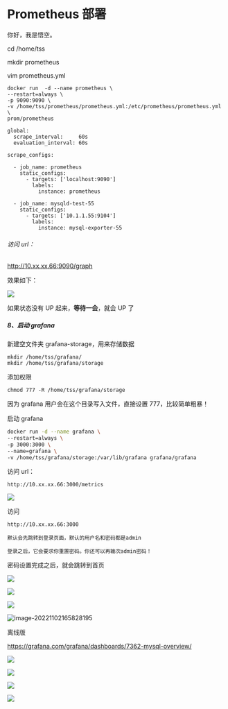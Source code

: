 

# Prometheus 部署

你好，我是悟空。

cd /home/tss

mkdir prometheus

vim prometheus.yml



``` SH
docker run  -d --name prometheus \
--restart=always \
-p 9090:9090 \
-v /home/tss/prometheus/prometheus.yml:/etc/prometheus/prometheus.yml \
prom/prometheus
```







``` SH
global:
  scrape_interval:     60s
  evaluation_interval: 60s

scrape_configs:

  - job_name: prometheus
    static_configs:
      - targets: ['localhost:9090']
        labels:
          instance: prometheus

  - job_name: mysqld-test-55
    static_configs:
      - targets: ['10.1.1.55:9104']
        labels:
          instance: mysql-exporter-55
```





###### 访问 url：

http://10.xx.xx.66:9090/graph

效果如下：

![](http://cdn.jayh.club/uPic/image-20221102165006924AV5lWUfzaYP0.png)

如果状态没有 UP 起来，**等待一会**，就会 UP 了



##### 8、启动 grafana



新建空文件夹 grafana-storage，用来存储数据



``` SH
mkdir /home/tss/grafana/
mkdir /home/tss/grafana/storage
```



添加权限



``` SH
chmod 777 -R /home/tss/grafana/storage
```



因为 grafana 用户会在这个目录写入文件，直接设置 777，比较简单粗暴！



启动 grafana



``` sh
docker run -d --name grafana \
--restart=always \
-p 3000:3000 \
--name=grafana \
-v /home/tss/grafana/storage:/var/lib/grafana grafana/grafana
```

访问 url：

``` 
http://10.xx.xx.66:3000/metrics
```

![](http://cdn.jayh.club/uPic/image-20221102164923986OGi77t2xlKwX.png)

访问

```
http://10.xx.xx.66:3000
```



```
默认会先跳转到登录页面，默认的用户名和密码都是admin
```



```
登录之后，它会要求你重置密码。你还可以再输次admin密码！
```



密码设置完成之后，就会跳转到首页

![](02.Prometheus部署.assets/image-20221107113034487.png)





![](http://cdn.jayh.club/uPic/image-20221102165736868CEPWoGhMGL5T.png)

![](http://cdn.jayh.club/uPic/image-20221102165757763AgN1Fw5m5Ov8.png)



![image-20221102165828195](http://cdn.jayh.club/uPic/image-202211021658281952SvZBwnzhnMx.png)





离线版

https://grafana.com/grafana/dashboards/7362-mysql-overview/

![](http://cdn.jayh.club/uPic/image-20221102180213923pcPYzqIl8dyt.png)

![](http://cdn.jayh.club/uPic/image-20221102172549767Bn57mkpBTXzK.png)



![](http://cdn.jayh.club/uPic/image-20221102172609513M6FS2N7gtrvo.png)

![](http://cdn.jayh.club/uPic/image-20221102174218278FCRupd-20221106173437123J3XmUN.png)